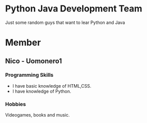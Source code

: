 # Python Java Development Team
Just some random guys that want to lear Python and Java

# Member

## Nico - Uomonero1

### Programming Skills

- I have basic knowledge of HTML,CSS. 
- I have knowledge of Python. 

### Hobbies

Videogames, books and music.
